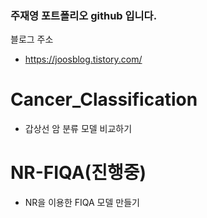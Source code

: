 ### 주재영 포트폴리오 github 입니다.
블로그 주소
- https://joosblog.tistory.com/

# Cancer_Classification
- 갑상선 암 분류 모델 비교하기

# NR-FIQA(진행중)
- NR을 이용한 FIQA 모델 만들기
